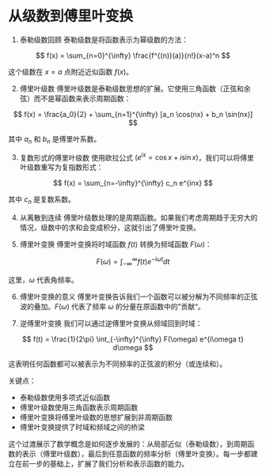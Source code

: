 # 从级数到傅里叶变换

1. 泰勒级数回顾
泰勒级数是将函数表示为幂级数的方法：

$$
 f(x) = \sum_{n=0}^{\infty} \frac{f^{(n)}(a)}{n!}(x-a)^n 
$$

这个级数在 $x = a$ 点附近近似函数 $f(x)$。

2. 傅里叶级数
傅里叶级数是泰勒级数思想的扩展。它使用三角函数（正弦和余弦）而不是幂函数来表示周期函数：

$$
 f(x) = \frac{a_0}{2} + \sum_{n=1}^{\infty} [a_n \cos(nx) + b_n \sin(nx)] 
$$

其中 $a_n$ 和 $b_n$ 是傅里叶系数。

3. 复数形式的傅里叶级数
使用欧拉公式 $(e^{ix} = \cos x + i \sin x)$，我们可以将傅里叶级数重写为复指数形式：

$$
 f(x) = \sum_{n=-\infty}^{\infty} c_n e^{inx} 
$$

其中 $c_n$ 是复数系数。

4. 从离散到连续
傅里叶级数处理的是周期函数。如果我们考虑周期趋于无穷大的情况，级数中的求和会变成积分，这就引出了傅里叶变换。

5. 傅里叶变换
傅里叶变换将时域函数 $f(t)$ 转换为频域函数 $F(\omega)$：

$$
 F(\omega) = \int_{-\infty}^{\infty} f(t) e^{-i\omega t} dt 
$$

这里，$\omega$ 代表角频率。

6. 傅里叶变换的意义
傅里叶变换告诉我们一个函数可以被分解为不同频率的正弦波的叠加。$F(\omega)$ 代表了频率 $\omega$ 的分量在原函数中的”贡献“。

7. 逆傅里叶变换
我们可以通过逆傅里叶变换从频域回到时域：

$$
 f(t) = \frac{1}{2\pi} \int_{-\infty}^{\infty} F(\omega) e^{i\omega t} d\omega 
$$

这表明任何函数都可以被表示为不同频率的正弦波的积分（或连续和）。

关键点：

- 泰勒级数使用多项式近似函数
- 傅里叶级数使用三角函数表示周期函数
- 傅里叶变换将傅里叶级数的思想扩展到非周期函数
- 傅里叶变换提供了时域和频域之间的桥梁

这个过渡展示了数学概念是如何逐步发展的：从局部近似（泰勒级数），到周期函数的表示（傅里叶级数），最后到任意函数的频率分析（傅里叶变换）。每一步都建立在前一步的基础上，扩展了我们分析和表示函数的能力。
